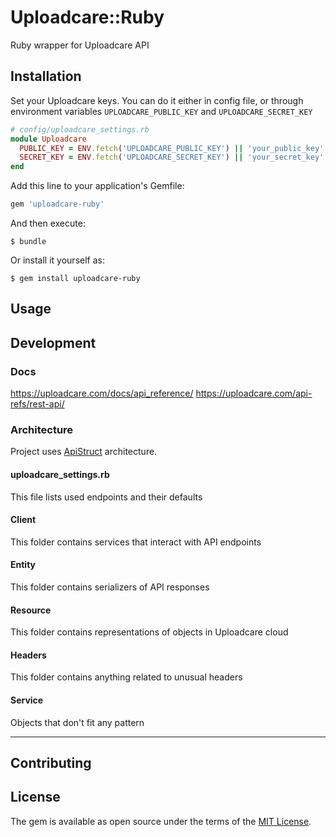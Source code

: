 # Uploadcare::Ruby

Ruby wrapper for Uploadcare API

## Installation
Set your Uploadcare keys. You can do it either in config file, or through
environment variables `UPLOADCARE_PUBLIC_KEY` and `UPLOADCARE_SECRET_KEY`

```ruby
# config/uploadcare_settings.rb
module Uploadcare
  PUBLIC_KEY = ENV.fetch('UPLOADCARE_PUBLIC_KEY') || 'your_public_key'
  SECRET_KEY = ENV.fetch('UPLOADCARE_SECRET_KEY') || 'your_secret_key'
end
```

Add this line to your application's Gemfile:

```ruby
gem 'uploadcare-ruby'
```

And then execute:

    $ bundle

Or install it yourself as:

    $ gem install uploadcare-ruby

## Usage

## Development
### Docs
https://uploadcare.com/docs/api_reference/
https://uploadcare.com/api-refs/rest-api/

### Architecture
Project uses [ApiStruct](https://github.com/rubygarage/api_struct) architecture.
#### uploadcare_settings.rb
This file lists used endpoints and their defaults
#### Client
This folder contains services that interact with API endpoints
#### Entity
This folder contains serializers of API responses
#### Resource
This folder contains representations of objects in Uploadcare cloud
#### Headers
This folder contains anything related to unusual headers
#### Service
Objects that don't fit any pattern

-----

## Contributing

## License

The gem is available as open source under the terms of the [MIT License](https://opensource.org/licenses/MIT).
